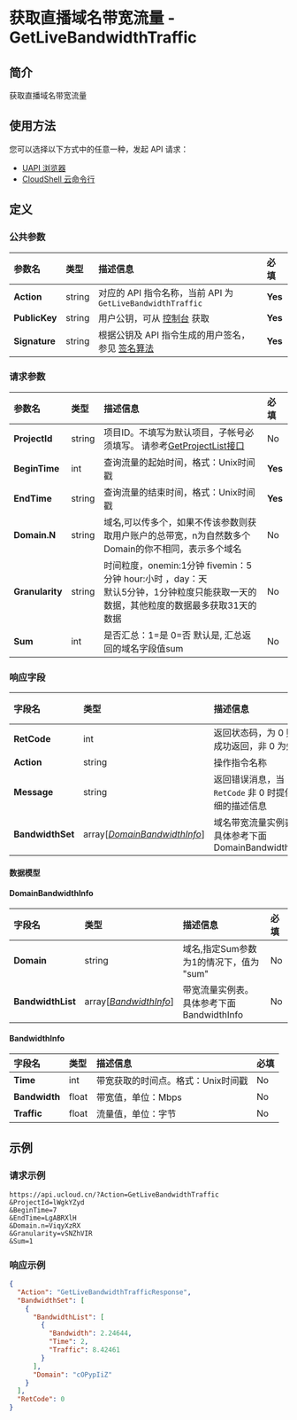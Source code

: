 # 获取直播域名带宽流量 - GetLiveBandwidthTraffic

## 简介

获取直播域名带宽流量






## 使用方法

您可以选择以下方式中的任意一种，发起 API 请求：
- [UAPI 浏览器](https://console.ucloud.cn/uapi/detail?id=GetLiveBandwidthTraffic)
- [CloudShell 云命令行](https://shell.ucloud.cn/)


## 定义

### 公共参数

| 参数名 | 类型 | 描述信息 | 必填 |
|:---|:---|:---|:---|
| **Action**     | string  | 对应的 API 指令名称，当前 API 为 `GetLiveBandwidthTraffic`                        | **Yes** |
| **PublicKey**  | string  | 用户公钥，可从 [控制台](https://console.ucloud.cn/uapi/apikey) 获取                                             | **Yes** |
| **Signature**  | string  | 根据公钥及 API 指令生成的用户签名，参见 [签名算法](api/summary/signature.md)  | **Yes** |

### 请求参数

| 参数名 | 类型 | 描述信息 | 必填 |
|:---|:---|:---|:---|
| **ProjectId** | string | 项目ID。不填写为默认项目，子帐号必须填写。 请参考[GetProjectList接口](https://docs.ucloud.cn/api/summary/get_project_list) |No|
| **BeginTime** | int | 查询流量的起始时间，格式：Unix时间戳 |**Yes**|
| **EndTime** | string | 查询流量的结束时间，格式：Unix时间戳 |**Yes**|
| **Domain.N** | string | 域名,可以传多个，如果不传该参数则获取用户账户的总带宽，n为自然数多个Domain的你不相同，表示多个域名 |No|
| **Granularity** | string | 时间粒度，onemin:1分钟 fivemin：5分钟 hour:小时 ，day：天<br />默认5分钟，1分钟粒度只能获取一天的数据，其他粒度的数据最多获取31天的数据 |No|
| **Sum** | int | 是否汇总：1=是 0=否  默认是, 汇总返回的域名字段值sum |No|

### 响应字段

| 字段名 | 类型 | 描述信息 | 必填 |
|:---|:---|:---|:---|
| **RetCode** | int | 返回状态码，为 0 则为成功返回，非 0 为失败 |**Yes**|
| **Action** | string | 操作指令名称 |**Yes**|
| **Message** | string | 返回错误消息，当 `RetCode` 非 0 时提供详细的描述信息 |No|
| **BandwidthSet** | array[[*DomainBandwidthInfo*](#DomainBandwidthInfo)] | 域名带宽流量实例表。具体参考下面DomainBandwidthInfo |**Yes**|

#### 数据模型


#### DomainBandwidthInfo

| 字段名 | 类型 | 描述信息 | 必填 |
|:---|:---|:---|:---|
| **Domain** | string | 域名,指定Sum参数为1的情况下，值为 "sum" |No|
| **BandwidthList** | array[[*BandwidthInfo*](#BandwidthInfo)] | 带宽流量实例表。具体参考下面BandwidthInfo |No|

#### BandwidthInfo

| 字段名 | 类型 | 描述信息 | 必填 |
|:---|:---|:---|:---|
| **Time** | int | 带宽获取的时间点。格式：Unix时间戳 |No|
| **Bandwidth** | float | 带宽值，单位：Mbps |No|
| **Traffic** | float | 流量值，单位：字节 |No|

## 示例

### 请求示例
    
```
https://api.ucloud.cn/?Action=GetLiveBandwidthTraffic
&ProjectId=lWgkYZyd
&BeginTime=7
&EndTime=LgABRXlH
&Domain.n=ViqyXzRX
&Granularity=vSNZhVIR
&Sum=1
```

### 响应示例
    
```json
{
  "Action": "GetLiveBandwidthTrafficResponse",
  "BandwidthSet": [
    {
      "BandwidthList": [
        {
          "Bandwidth": 2.24644,
          "Time": 2,
          "Traffic": 8.42461
        }
      ],
      "Domain": "cOPypIiZ"
    }
  ],
  "RetCode": 0
}
```





